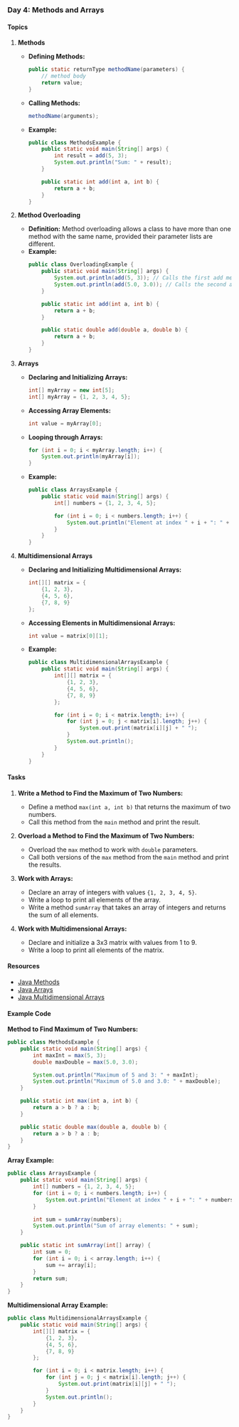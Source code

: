 ### Day 4: Methods and Arrays

#### Topics

1. **Methods**
   - **Defining Methods:**
     ```java
     public static returnType methodName(parameters) {
         // method body
         return value;
     }
     ```
   - **Calling Methods:**
     ```java
     methodName(arguments);
     ```
   - **Example:**
     ```java
     public class MethodsExample {
         public static void main(String[] args) {
             int result = add(5, 3);
             System.out.println("Sum: " + result);
         }

         public static int add(int a, int b) {
             return a + b;
         }
     }
     ```

2. **Method Overloading**
   - **Definition:**
     Method overloading allows a class to have more than one method with the same name, provided their parameter lists are different.
   - **Example:**
     ```java
     public class OverloadingExample {
         public static void main(String[] args) {
             System.out.println(add(5, 3)); // Calls the first add method
             System.out.println(add(5.0, 3.0)); // Calls the second add method
         }

         public static int add(int a, int b) {
             return a + b;
         }

         public static double add(double a, double b) {
             return a + b;
         }
     }
     ```

3. **Arrays**
   - **Declaring and Initializing Arrays:**
     ```java
     int[] myArray = new int[5];
     int[] myArray = {1, 2, 3, 4, 5};
     ```
   - **Accessing Array Elements:**
     ```java
     int value = myArray[0];
     ```
   - **Looping through Arrays:**
     ```java
     for (int i = 0; i < myArray.length; i++) {
         System.out.println(myArray[i]);
     }
     ```
   - **Example:**
     ```java
     public class ArraysExample {
         public static void main(String[] args) {
             int[] numbers = {1, 2, 3, 4, 5};

             for (int i = 0; i < numbers.length; i++) {
                 System.out.println("Element at index " + i + ": " + numbers[i]);
             }
         }
     }
     ```

4. **Multidimensional Arrays**
   - **Declaring and Initializing Multidimensional Arrays:**
     ```java
     int[][] matrix = {
         {1, 2, 3},
         {4, 5, 6},
         {7, 8, 9}
     };
     ```
   - **Accessing Elements in Multidimensional Arrays:**
     ```java
     int value = matrix[0][1];
     ```
   - **Example:**
     ```java
     public class MultidimensionalArraysExample {
         public static void main(String[] args) {
             int[][] matrix = {
                 {1, 2, 3},
                 {4, 5, 6},
                 {7, 8, 9}
             };

             for (int i = 0; i < matrix.length; i++) {
                 for (int j = 0; j < matrix[i].length; j++) {
                     System.out.print(matrix[i][j] + " ");
                 }
                 System.out.println();
             }
         }
     }
     ```

#### Tasks

1. **Write a Method to Find the Maximum of Two Numbers:**
   - Define a method `max(int a, int b)` that returns the maximum of two numbers.
   - Call this method from the `main` method and print the result.

2. **Overload a Method to Find the Maximum of Two Numbers:**
   - Overload the `max` method to work with `double` parameters.
   - Call both versions of the `max` method from the `main` method and print the results.

3. **Work with Arrays:**
   - Declare an array of integers with values `{1, 2, 3, 4, 5}`.
   - Write a loop to print all elements of the array.
   - Write a method `sumArray` that takes an array of integers and returns the sum of all elements.

4. **Work with Multidimensional Arrays:**
   - Declare and initialize a 3x3 matrix with values from 1 to 9.
   - Write a loop to print all elements of the matrix.

#### Resources

- [Java Methods](https://docs.oracle.com/javase/tutorial/java/javaOO/methods.html)
- [Java Arrays](https://docs.oracle.com/javase/tutorial/java/nutsandbolts/arrays.html)
- [Java Multidimensional Arrays](https://docs.oracle.com/javase/tutorial/java/nutsandbolts/arrays.html#multidim)

#### Example Code

**Method to Find Maximum of Two Numbers:**
```java
public class MethodsExample {
    public static void main(String[] args) {
        int maxInt = max(5, 3);
        double maxDouble = max(5.0, 3.0);

        System.out.println("Maximum of 5 and 3: " + maxInt);
        System.out.println("Maximum of 5.0 and 3.0: " + maxDouble);
    }

    public static int max(int a, int b) {
        return a > b ? a : b;
    }

    public static double max(double a, double b) {
        return a > b ? a : b;
    }
}
```

**Array Example:**
```java
public class ArraysExample {
    public static void main(String[] args) {
        int[] numbers = {1, 2, 3, 4, 5};
        for (int i = 0; i < numbers.length; i++) {
            System.out.println("Element at index " + i + ": " + numbers[i]);
        }

        int sum = sumArray(numbers);
        System.out.println("Sum of array elements: " + sum);
    }

    public static int sumArray(int[] array) {
        int sum = 0;
        for (int i = 0; i < array.length; i++) {
            sum += array[i];
        }
        return sum;
    }
}
```

**Multidimensional Array Example:**
```java
public class MultidimensionalArraysExample {
    public static void main(String[] args) {
        int[][] matrix = {
            {1, 2, 3},
            {4, 5, 6},
            {7, 8, 9}
        };

        for (int i = 0; i < matrix.length; i++) {
            for (int j = 0; j < matrix[i].length; j++) {
                System.out.print(matrix[i][j] + " ");
            }
            System.out.println();
        }
    }
}
```

